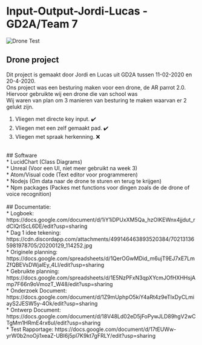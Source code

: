 # Input-Output-Jordi-Lucas - GD2A/Team 7

![Drone Test](https://cdn.discordapp.com/attachments/499146463893520384/702125375450513448/unknown.png) <br>
## Drone project 
Dit project is gemaakt door Jordi en Lucas uit GD2A tussen 11-02-2020 en 20-4-2020. <br>
Ons project was een besturing maken voor een drone, de AR parrot 2.0. <br>
Hiervoor gebruikte wij een drone die van school was <br>
Wij waren van plan om 3 manieren van besturing te maken waarvan er 2 gelukt zijn. <br>
1. Vliegen met directe key input. :heavy_check_mark: <br>
2. Vliegen met een zelf gemaakt pad. :heavy_check_mark: <br>
3. Vliegen met spraak herkenning. :x: <br>
<br>
## Software 
<br>
* LucidChart (Class Diagrams) <br>
* Unreal (Voor een UI, niet meer gebruikt na week 3) <br>
* Atom/Visual code (Text editor voor programmeren) <br>
* Nodejs (Om data naar de drone te sturen en terug te krijgen) <br>
* Npm packages (Packes met functions voor dingen zoals de de drone of voice recognition) <br>
<br>
## Documentatie:
<br>
* Logboek: https://docs.google.com/document/d/1iY1iDPUxXM5Qa_hzOlKEWnx4jjdut_rdCIQrIScL6DE/edit?usp=sharing <br>
* Dag 1 idee tekening: https://cdn.discordapp.com/attachments/499146463893520384/702131365981978705/20200129_114252.jpg <br>
* Originele planning: https://docs.google.com/spreadsheets/d/1QerOGwMDid_m6ujT9EJ7xE7LmZfQBEVsDWjaIEy_4LI/edit?usp=sharing<br>
* Gebruikte planning: https://docs.google.com/spreadsheets/d/1E5NzPFxN3qpXYcmJOfHXHHsjAmp7F66n9oVmozT_W48/edit?usp=sharing <br>
* Onderzoek Document: https://docs.google.com/document/d/1Z9mUphpO5kiY4aRt4z9eTlxDyCLmiayS2JESW5y-4Ok/edit?usp=sharing <br>
* Ontwerp Document: https://docs.google.com/document/d/18V48Ld02eD5jFoPywJLD89hgV2wCTgMm1HRmE4rx6uI/edit?usp=sharing <br>
* Test Rapportage: https://docs.google.com/document/d/17tEUWw-yrW0b2noOji1xeaZ-UBI6j5pl7K9kt7gFRLY/edit?usp=sharing <br>
